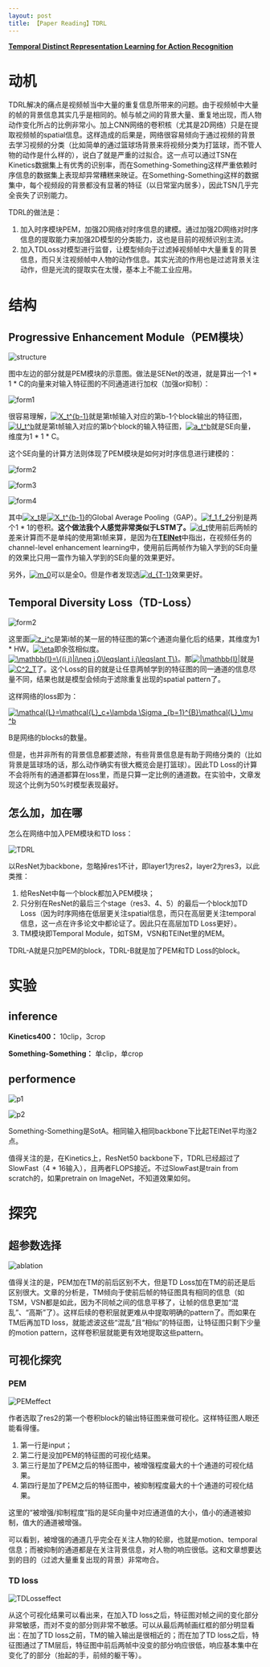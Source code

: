 ```yaml
---
layout: post
title: 【Paper Reading】TDRL
---
```


[**Temporal Distinct Representation Learning for Action Recognition**](https://arxiv.org/abs/2007.07626v1)

# 动机

TDRL解决的痛点是视频帧当中大量的重复信息所带来的问题。由于视频帧中大量的帧的背景信息其实几乎是相同的。帧与帧之间的背景大量、重复地出现，而人物动作变化所占的比例非常小。加上CNN网络的卷积核（尤其是2D网络）只是在提取视频帧的spatial信息。这样造成的后果是，网络很容易倾向于通过视频的背景去学习视频的分类（比如简单的通过篮球场背景来将视频分类为打篮球，而不管人物的动作是什么样的），说白了就是严重的过拟合。这一点可以通过TSN在Kinetics数据集上有优秀的识别率，而在Something-Something这样严重依赖时序信息的数据集上表现却异常糟糕来映证。在Something-Something这样的数据集中，每个视频段的背景都没有显著的特征（以日常室内居多），因此TSN几乎完全丧失了识别能力。

TDRL的做法是：
1. 加入时序模块PEM，加强2D网络对时序信息的建模。通过加强2D网络对时序信息的提取能力来加强2D模型的分类能力，这也是目前的视频识别主流。
2. 加入TDLoss对模型进行监督，让模型倾向于过滤掉视频帧中大量重复的背景信息，而只关注视频帧中人物的动作信息。其实光流的作用也是过滤背景关注动作，但是光流的提取实在太慢，基本上不能工业应用。

# 结构

## Progressive Enhancement Module（PEM模块）

![structure](https://raw.githubusercontent.com/raxxerwan/raxxerwan.github.io/master/images/2020-7-21-PR-TDRL/structure.JPG)

图中左边的部分就是PEM模块的示意图。做法是SENet的改进，就是算出一个1 * 1 * C的向量来对输入特征图的不同通道进行加权（加强or抑制）：

![form1](https://raw.githubusercontent.com/raxxerwan/raxxerwan.github.io/master/images/2020-7-21-PR-TDRL/form1.JPG)

很容易理解，<a href="https://www.codecogs.com/eqnedit.php?latex=\inline&space;X_t^{b-1}" target="_blank"><img src="https://latex.codecogs.com/gif.latex?\inline&space;X_t^{b-1}" title="X_t^{b-1}" /></a>就是第t帧输入对应的第b-1个block输出的特征图，<a href="https://www.codecogs.com/eqnedit.php?latex=\inline&space;U_t^b" target="_blank"><img src="https://latex.codecogs.com/gif.latex?\inline&space;U_t^b" title="U_t^b" /></a>就是第t帧输入对应的第b个block的输入特征图，<a href="https://www.codecogs.com/eqnedit.php?latex=\inline&space;a_t^b" target="_blank"><img src="https://latex.codecogs.com/gif.latex?\inline&space;a_t^b" title="a_t^b" /></a>就是SE向量，维度为1 * 1 * C。

这个SE向量的计算方法则体现了PEM模块是如何对时序信息进行建模的：

![form2](https://raw.githubusercontent.com/raxxerwan/raxxerwan.github.io/master/images/2020-7-21-PR-TDRL/form2.JPG)

![form3](https://raw.githubusercontent.com/raxxerwan/raxxerwan.github.io/master/images/2020-7-21-PR-TDRL/form3.JPG)

![form4](https://raw.githubusercontent.com/raxxerwan/raxxerwan.github.io/master/images/2020-7-21-PR-TDRL/form4.JPG)

其中<a href="https://www.codecogs.com/eqnedit.php?latex=\inline&space;x_t" target="_blank"><img src="https://latex.codecogs.com/gif.latex?\inline&space;x_t" title="x_t" /></a>是<a href="https://www.codecogs.com/eqnedit.php?latex=\inline&space;X_t^{b-1}" target="_blank"><img src="https://latex.codecogs.com/gif.latex?\inline&space;X_t^{b-1}" title="X_t^{b-1}" /></a>的Global Average Pooling（GAP）。<a href="https://www.codecogs.com/eqnedit.php?latex=\inline&space;f_1,f_2" target="_blank"><img src="https://latex.codecogs.com/gif.latex?\inline&space;f_1,f_2" title="f_1,f_2" /></a>分别是两个1 * 1的卷积。**这个做法我个人感觉非常类似于LSTM了。**<a href="https://www.codecogs.com/eqnedit.php?latex=\inline&space;d_t" target="_blank"><img src="https://latex.codecogs.com/gif.latex?\inline&space;d_t" title="d_t" /></a>使用前后两帧的差来计算而不是单纯的使用第t帧来算，是因为在[**TEINet**](https://arxiv.org/abs/1911.09435v1)中指出，在视频任务的channel-level enhancement learning中，使用前后两帧作为输入学到的SE向量的效果比只用一震作为输入学到的SE向量的效果更好。

另外，<a href="https://www.codecogs.com/eqnedit.php?latex=\inline&space;m_0" target="_blank"><img src="https://latex.codecogs.com/gif.latex?\inline&space;m_0" title="m_0" /></a>可以是全0。但是作者发现选<a href="https://www.codecogs.com/eqnedit.php?latex=\inline&space;d_{T-1}" target="_blank"><img src="https://latex.codecogs.com/gif.latex?\inline&space;d_{T-1}" title="d_{T-1}" /></a>效果更好。

## Temporal Diversity Loss（TD-Loss）

![form2](https://raw.githubusercontent.com/raxxerwan/raxxerwan.github.io/master/images/2020-7-21-PR-TDRL/form5.JPG)

这里面<a href="https://www.codecogs.com/eqnedit.php?latex=\inline&space;z_i^c" target="_blank"><img src="https://latex.codecogs.com/gif.latex?\inline&space;z_i^c" title="z_i^c" /></a>是第i帧的某一层的特征图的第c个通道向量化后的结果，其维度为1 * HW。<a href="https://www.codecogs.com/eqnedit.php?latex=\inline&space;\eta" target="_blank"><img src="https://latex.codecogs.com/gif.latex?\inline&space;\eta" title="\eta" /></a>即余弦相似度。<a href="https://www.codecogs.com/eqnedit.php?latex=\inline&space;\mathbb{I}=\{(i,j)|i\neq&space;j,0\leqslant&space;i,j\leqslant&space;T\}" target="_blank"><img src="https://latex.codecogs.com/gif.latex?\inline&space;\mathbb{I}=\{(i,j)|i\neq&space;j,0\leqslant&space;i,j\leqslant&space;T\}" title="\mathbb{I}=\{(i,j)|i\neq j,0\leqslant i,j\leqslant T\}" /></a>。那<a href="https://www.codecogs.com/eqnedit.php?latex=\inline&space;|\mathbb{I}|" target="_blank"><img src="https://latex.codecogs.com/gif.latex?\inline&space;|\mathbb{I}|" title="|\mathbb{I}|" /></a>就是<a href="https://www.codecogs.com/eqnedit.php?latex=\inline&space;C^2_T" target="_blank"><img src="https://latex.codecogs.com/gif.latex?\inline&space;C^2_T" title="C^2_T" /></a>了。这个Loss的目的就是让任意两帧学到的特征图的同一通道的信息尽量不同，结果也就是模型会倾向于滤除重复出现的spatial pattern了。

这样网络的loss即为：

<a href="https://www.codecogs.com/eqnedit.php?latex=\mathcal{L}=\mathcal{L}_c&plus;\lambda&space;\Sigma&space;_{b=1}^{B}\mathcal{L}_\mu&space;^b" target="_blank"><img src="https://latex.codecogs.com/gif.latex?\mathcal{L}=\mathcal{L}_c&plus;\lambda&space;\Sigma&space;_{b=1}^{B}\mathcal{L}_\mu&space;^b" title="\mathcal{L}=\mathcal{L}_c+\lambda \Sigma _{b=1}^{B}\mathcal{L}_\mu ^b" /></a>

B是网络的blocks的数量。

但是，也并非所有的背景信息都要滤除，有些背景信息是有助于网络分类的（比如背景是篮球场的话，那么动作确实有很大概览会是打篮球）。因此TD Loss的计算不会将所有的通道都算在loss里，而是只算一定比例的通道数。在实验中，文章发现这个比例为50%时模型表现最好。

## 怎么加，加在哪

怎么在网络中加入PEM模块和TD loss：

![TDRL](https://raw.githubusercontent.com/raxxerwan/raxxerwan.github.io/master/images/2020-7-21-PR-TDRL/TDRLblock.JPG)

以ResNet为backbone，忽略掉res1不计，即layer1为res2，layer2为res3，以此类推：

1. 给ResNet中每一个block都加入PEM模块；
2. 只分别在ResNet的最后三个stage（res3、4、5）的最后一个block加TD Loss（因为时序网络在低层更关注spatial信息，而只在高层更关注temporal信息，这一点在许多论文中都论证了。因此只在高层加TD Loss更好）。
3. TM模块即Temporal Module，如TSM，VSN和TEINet里的MEM。

TDRL-A就是只加PEM的block，TDRL-B就是加了PEM和TD Loss的block。

# 实验

## inference

**Kinetics400：** 10clip，3crop

**Something-Something：** 单clip，单crop

## performence

![p1](https://raw.githubusercontent.com/raxxerwan/raxxerwan.github.io/master/images/2020-7-21-PR-TDRL/performence1.JPG)

![p2](https://raw.githubusercontent.com/raxxerwan/raxxerwan.github.io/master/images/2020-7-21-PR-TDRL/performence2.JPG)

Something-Something是SotA。相同输入相同backbone下比起TEINet平均涨2点。

值得关注的是，在Kinetics上，ResNet50 backbone下，TDRL已经超过了SlowFast（4 * 16输入），且两者FLOPS接近。不过SlowFast是train from scratch的，如果pretrain on ImageNet，不知道效果如何。

# 探究

## 超参数选择

![ablation](https://raw.githubusercontent.com/raxxerwan/raxxerwan.github.io/master/images/2020-7-21-PR-TDRL/ablation.JPG)

值得关注的是，PEM加在TM的前后区别不大，但是TD Loss加在TM的前还是后区别很大。文章的分析是，TM倾向于使前后帧的特征图具有相同的信息（如TSM，VSN都是如此，因为不同帧之间的信息平移了，让帧的信息更加“混乱”、“高斯”了）。这样后续的卷积层就更难从中提取明确的pattern了。而如果在TM后再加TD loss，就能滤波这些“混乱”且“相似”的特征图，让特征图只剩下少量的motion pattern，这样卷积层就能更有效地提取这些pattern。

## 可视化探究

### PEM

![PEMeffect](https://raw.githubusercontent.com/raxxerwan/raxxerwan.github.io/master/images/2020-7-21-PR-TDRL/PEMeffect.JPG)

作者选取了res2的第一个卷积block的输出特征图来做可视化。这样特征图人眼还能看得懂。

1. 第一行是input；
2. 第二行是没加PEM的特征图的可视化结果。
3. 第三行是加了PEM之后的特征图中，被增强程度最大的十个通道的可视化结果。
4. 第四行是加了PEM之后的特征图中，被抑制程度最大的十个通道的可视化结果。

这里的“被增强/抑制程度”指的是SE向量中对应通道值的大小，值小的通道被抑制，值大的通道被增强。

可以看到，被增强的通道几乎完全在关注人物的轮廓，也就是motion、temporal信息；而被抑制的通道都是在关注背景信息，对人物的响应很低。这和文章想要达到的目的（过滤大量重复出现的背景）非常吻合。

### TD loss

![TDLosseffect](https://raw.githubusercontent.com/raxxerwan/raxxerwan.github.io/master/images/2020-7-21-PR-TDRL/TDLosseffect.JPG)

从这个可视化结果可以看出来，在加入TD loss之后，特征图对帧之间的变化部分非常敏感，而对不变的部分则非常不敏感。可以从最后两帧画红框的部分明显看出：在加了TD loss之前，TM的输入输出是很相近的；而在加了TD loss之后，特征图通过了TM层后，特征图中前后两帧中没变的部分响应很低，响应基本集中在变化了的部分（抬起的手，前倾的躯干等）。

